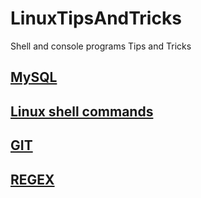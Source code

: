 # LinuxTipsAndTricks
Shell and console programs Tips and Tricks

## [MySQL](./tools/MySQL.md)
## [Linux shell commands](./tools/commands.md)
## [GIT](./tools/git.md)
## [REGEX](https://github.com/restrepo/PythonTipsAndTricks/blob/master/python/REGEX.md)

